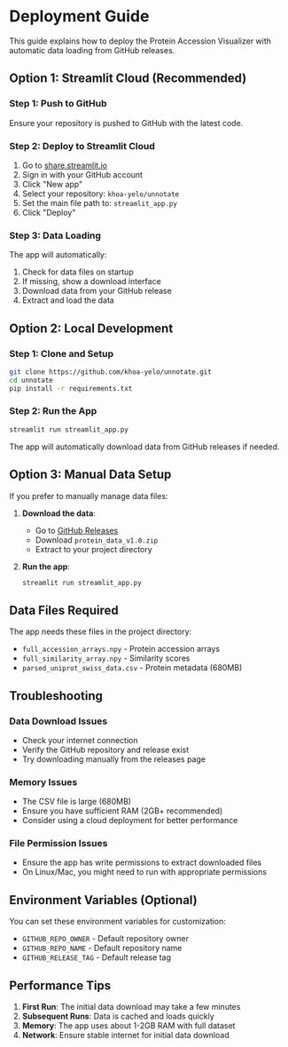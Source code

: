 # Deployment Guide

This guide explains how to deploy the Protein Accession Visualizer with automatic data loading from GitHub releases.

## Option 1: Streamlit Cloud (Recommended)

### Step 1: Push to GitHub
Ensure your repository is pushed to GitHub with the latest code.

### Step 2: Deploy to Streamlit Cloud
1. Go to [share.streamlit.io](https://share.streamlit.io)
2. Sign in with your GitHub account
3. Click "New app"
4. Select your repository: `khoa-yelo/unnotate`
5. Set the main file path to: `streamlit_app.py`
6. Click "Deploy"

### Step 3: Data Loading
The app will automatically:
1. Check for data files on startup
2. If missing, show a download interface
3. Download data from your GitHub release
4. Extract and load the data

## Option 2: Local Development

### Step 1: Clone and Setup
```bash
git clone https://github.com/khoa-yelo/unnotate.git
cd unnotate
pip install -r requirements.txt
```

### Step 2: Run the App
```bash
streamlit run streamlit_app.py
```

The app will automatically download data from GitHub releases if needed.

## Option 3: Manual Data Setup

If you prefer to manually manage data files:

1. **Download the data**:
   - Go to [GitHub Releases](https://github.com/khoa-yelo/unnotate/releases)
   - Download `protein_data_v1.0.zip`
   - Extract to your project directory

2. **Run the app**:
   ```bash
   streamlit run streamlit_app.py
   ```

## Data Files Required

The app needs these files in the project directory:
- `full_accession_arrays.npy` - Protein accession arrays
- `full_similarity_array.npy` - Similarity scores
- `parsed_uniprot_swiss_data.csv` - Protein metadata (680MB)

## Troubleshooting

### Data Download Issues
- Check your internet connection
- Verify the GitHub repository and release exist
- Try downloading manually from the releases page

### Memory Issues
- The CSV file is large (680MB)
- Ensure you have sufficient RAM (2GB+ recommended)
- Consider using a cloud deployment for better performance

### File Permission Issues
- Ensure the app has write permissions to extract downloaded files
- On Linux/Mac, you might need to run with appropriate permissions

## Environment Variables (Optional)

You can set these environment variables for customization:
- `GITHUB_REPO_OWNER` - Default repository owner
- `GITHUB_REPO_NAME` - Default repository name
- `GITHUB_RELEASE_TAG` - Default release tag

## Performance Tips

1. **First Run**: The initial data download may take a few minutes
2. **Subsequent Runs**: Data is cached and loads quickly
3. **Memory**: The app uses about 1-2GB RAM with full dataset
4. **Network**: Ensure stable internet for initial data download 